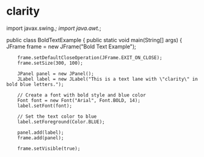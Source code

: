 # clarity
import javax.swing.*;
import java.awt.*;

public class BoldTextExample {
    public static void main(String[] args) {
        JFrame frame = new JFrame("Bold Text Example");   

        frame.setDefaultCloseOperation(JFrame.EXIT_ON_CLOSE);
        frame.setSize(300, 100);

        JPanel panel = new JPanel();
        JLabel label = new JLabel("This is a text lane with \"clarity\" in bold blue letters.");

        // Create a font with bold style and blue color
        Font font = new Font("Arial", Font.BOLD, 14);
        label.setFont(font);

        // Set the text color to blue
        label.setForeground(Color.BLUE);

        panel.add(label);
        frame.add(panel);

        frame.setVisible(true);
